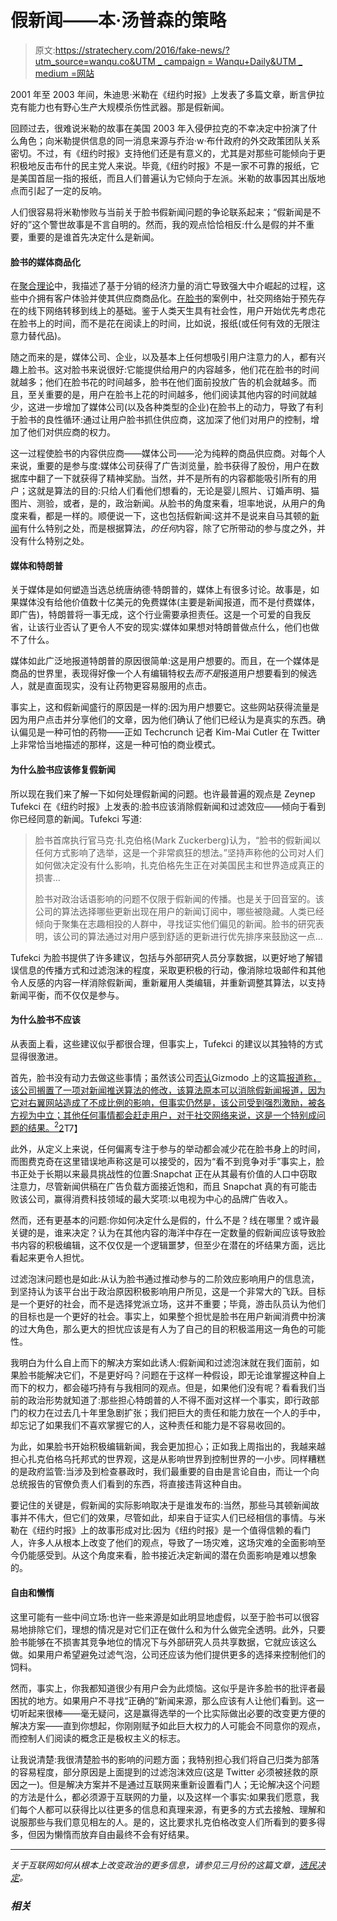 # 假新闻——本·汤普森的策略

> 原文:[https://stratechery.com/2016/fake-news/?utm_source=wanqu.co&UTM _ campaign = Wanqu+Daily&UTM _ medium =网站](https://stratechery.com/2016/fake-news/?utm_source=wanqu.co&utm_campaign=Wanqu+Daily&utm_medium=website)

2001 年至 2003 年间，朱迪思·米勒在《纽约时报》上发表了多篇文章，断言伊拉克有能力也有野心生产大规模杀伤性武器。那是假新闻。

回顾过去，很难说米勒的故事在美国 2003 年入侵伊拉克的不幸决定中扮演了什么角色；向米勒提供信息的同一消息来源与乔治·w·布什政府的外交政策团队关系密切。不过，有《纽约时报》支持他们还是有意义的，尤其是对那些可能倾向于更积极地反击布什的民主党人来说。毕竟,《纽约时报》不是一家不可靠的报纸，它是美国首屈一指的报纸，而且人们普遍认为它倾向于左派。米勒的故事因其出版地点而引起了一定的反响。

人们很容易将米勒惨败与当前关于脸书假新闻问题的争论联系起来；“假新闻是不好的”这个警世故事是不言自明的。然而，我的观点恰恰相反:什么是假的并不重要，重要的是谁首先决定什么是新闻。

#### 脸书的媒体商品化

在[聚合理论](https://stratechery.com/2015/aggregation-theory/)中，我描述了基于分销的经济力量的消亡导致强大中介崛起的过程，这些中介拥有客户体验并使其供应商商品化。[在脸书](https://stratechery.com/2016/the-fang-playbook/)的案例中，社交网络始于预先存在的线下网络转移到线上的基础。鉴于人类天生具有社会性，用户开始优先考虑花在脸书上的时间，而不是花在阅读上的时间，比如说，报纸(或任何有效的无限注意力替代品)。

随之而来的是，媒体公司、企业，以及基本上任何想吸引用户注意力的人，都有兴趣上脸书。这对脸书来说很好:它能提供给用户的内容越多，他们花在脸书的时间就越多；他们在脸书花的时间越多，脸书在他们面前投放广告的机会就越多。而且，至关重要的是，用户在脸书上花的时间越多，他们阅读其他内容的时间就越少，这进一步增加了媒体公司(以及各种类型的企业)在脸书上的动力，导致了有利于脸书的良性循环:通过让用户脸书抓住供应商，这加深了他们对用户的控制，增加了他们对供应商的权力。

这一过程使脸书的内容供应商——媒体公司——沦为纯粹的商品供应商。对每个人来说，重要的是参与度:媒体公司获得了广告浏览量，脸书获得了股份，用户在数据库中翻了一下就获得了精神奖励。当然，并不是所有的内容都能吸引所有的用户；这就是算法的目的:只给人们看他们想看的，无论是婴儿照片、订婚声明、猫图片、测验，或者，是的，政治新闻。从脸书的角度来看，坦率地说，从用户的角度来看，都是一样的。顺便说一下，这也包括假新闻:这并不是说来自马其顿的[新闻](https://www.buzzfeed.com/craigsilverman/how-macedonia-became-a-global-hub-for-pro-trump-misinfo)有什么特别之处，而是根据算法，*的任何*内容，除了它所带动的参与度之外，并没有什么特别之处。

#### 媒体和特朗普

关于媒体是如何塑造当选总统唐纳德·特朗普的，媒体上有很多讨论。故事是，如果媒体没有给他价值数十亿美元的免费媒体(主要是新闻报道，而不是付费媒体，即广告)，特朗普将一事无成，这个行业需要承担责任。这是一个可爱的自我反省，让该行业否认了更令人不安的现实:媒体如果想对特朗普做点什么，他们也做不了什么。

媒体如此广泛地报道特朗普的原因很简单:这是用户想要的。而且，在一个媒体是商品的世界里，表现得好像一个人有编辑特权去*而不是*报道用户想要看到的候选人，就是直面现实，没有让药物更容易服用的点击。

事实上，这和假新闻盛行的原因是一样的:因为用户想要它。这些网站获得流量是因为用户点击并分享他们的文章，因为他们确认了他们已经认为是真实的东西。确认偏见是一种可怕的药物——正如 Techcrunch 记者 Kim-Mai Cutler 在 Twitter 上非常恰当地描述的那样，这是一种可怕的商业模式。

#### 为什么脸书应该修复假新闻

所以现在我们来了解一下如何处理假新闻的问题。也许最普遍的观点是 Zeynep Tufekci 在《纽约时报》上发表的:脸书应该消除假新闻和过滤效应——倾向于看到你已经同意的新闻。Tufekci 写道:

> 脸书首席执行官马克·扎克伯格(Mark Zuckerberg)认为，“脸书的假新闻以任何方式影响了选举，这是一个非常疯狂的想法。”坚持声称他的公司对人们如何做决定没有什么影响，扎克伯格先生正在对美国民主和世界造成真正的损害…
> 
> 脸书对政治话语影响的问题不仅限于假新闻的传播。也是关于回音室的。该公司的算法选择哪些更新出现在用户的新闻订阅中，哪些被隐藏。人类已经倾向于聚集在志趣相投的人群中，寻找证实他们偏见的新闻。脸书的研究表明，该公司的算法通过对用户感到舒适的更新进行优先排序来鼓励这一点…

Tufekci 为脸书提供了许多建议，包括与外部研究人员分享数据，以更好地了解错误信息的传播方式和过滤泡沫的程度，采取更积极的行动，像消除垃圾邮件和其他令人反感的内容一样消除假新闻，重新雇用人类编辑，并重新调整其算法，以支持新闻平衡，而不仅仅是参与。

#### 为什么脸书不应该

从表面上看，这些建议似乎都很合理，但事实上，Tufekci 的建议以其独特的方式显得很激进。

首先，脸书没有动力去做这些事情；虽然该公司[否认](http://www.slate.com/blogs/future_tense/2016/11/14/did_facebook_really_tolerate_fake_news_to_appease_conservatives.html)Gizmodo 上的这篇[报道称，该公司搁置了一项对新闻推送算法的修改，该算法原本可以消除假新闻报道，因为它对右翼网站造成了不成比例的影响，但事实仍然是，该公司受到强烈激励，被各方视为中立；其他任何事情都会赶走用户，对于社交网络来说，这是一个特别成问题的结果。<sup id="rf2-2357">2</sup>](http://gizmodo.com/facebooks-fight-against-fake-news-was-undercut-by-fear-1788808204)[2](#fn2-2357 "Indeed, it wasn’t that long ago that I was making this exact argument in response to those who insisted Facebook would alter the News Feed to serve their own political purposes")T7】

此外，从定义上来说，任何偏离专注于参与的举动都会减少花在脸书身上的时间，而图费克奇在这里错误地声称这是可以接受的，因为“看不到竞争对手”事实上，脸书正处于长期以来最具挑战性的位置:Snapchat 正在从其最有价值的人口中窃取注意力，尽管新闻供稿在广告负载方面接近饱和，而且 Snapchat 真的有可能击败该公司，赢得消费科技领域的最大奖项:以电视为中心的品牌广告收入。

然而，还有更基本的问题:你如何决定什么是假的，什么不是？线在哪里？或许最关键的是，谁来决定？认为在其他内容的海洋中存在一定数量的假新闻应该导致脸书内容的积极编辑，这不仅仅是一个逻辑噩梦，但至少在潜在的坏结果方面，远比看起来更令人担忧。

过滤泡沫问题也是如此:从认为脸书通过推动参与的二阶效应影响用户的信息流，到坚持认为该平台出于政治原因积极影响用户所见，这是一个非常大的飞跃。目标是一个更好的社会，而不是选择党派立场，这并不重要；毕竟，游击队员认为他们的目标也是一个更好的社会。事实上，如果整个担忧是脸书在用户新闻消费中扮演的过大角色，那么更大的担忧应该是有人为了自己的目的积极滥用这一角色的可能性。

我明白为什么自上而下的解决方案如此诱人:假新闻和过滤泡沫就在我们面前，如果脸书能解决它们，不是更好吗？问题在于这样一种假设，即无论谁掌握这种自上而下的权力，都会碰巧持有与我相同的观点。但是，如果他们没有呢？看看我们当前的政治形势就知道了:那些担心特朗普的人不得不面对这样一个事实，即行政部门的权力在过去几十年里急剧扩张；我们把巨大的责任和能力放在一个人的手中，却忘记了如果我们不喜欢掌握它的人，这种责任和能力是不容易收回的。

为此，如果脸书开始积极编辑新闻，我会更加担心；正如我上周指出的，我越来越担心扎克伯格乌托邦式的世界观，这是从影响世界到控制世界的一小步。同样糟糕的是政府监管:当涉及到检查暴政时，我们最重要的自由是言论自由，而让一个向总统报告的官僚负责人们看到的东西，将直接违背这种自由。

要记住的关键是，假新闻的实际影响取决于是谁发布的:当然，那些马其顿新闻故事并不伟大，但它们的效果，尽管如此，却来自于证实人们已经相信的事情。与米勒在《纽约时报》上的故事形成对比:因为《纽约时报》是一个值得信赖的看门人，许多人从根本上改变了他们的观点，导致了一场灾难，这场灾难的全面影响至今仍能感受到。从这个角度来看，脸书接近决定新闻的潜在负面影响是难以想象的。

#### 自由和懒惰

这里可能有一些中间立场:也许一些来源是如此明显地虚假，以至于脸书可以很容易地排除它们，理想的情况是对它们正在做什么和为什么做完全透明。此外，只要脸书能够在不损害其竞争地位的情况下与外部研究人员共享数据，它就应该这么做。如果用户希望避免过滤气泡，公司还应该为他们提供更多的选择来控制他们的饲料。

然而，事实上，你我都知道很少有用户会为此烦恼。这似乎是许多脸书的批评者最困扰的地方。如果用户不寻找“正确的”新闻来源，那么应该有人让他们看到。这一切听起来很棒——毫无疑问，这是赢得选举的一个比实际做出必要的改变更方便的解决方案——直到你想起，你刚刚赋予如此巨大权力的人可能会不同意你的观点，而控制人们阅读的概念正是极权主义的标志。

让我说清楚:我很清楚脸书的影响的问题方面；我特别担心我们将自己归类为部落的容易程度，部分原因是上面提到的过滤泡沫效应(这是 Twitter 必须被拯救的原因之一)。但是解决方案并不是通过互联网来重新设置看门人；无论解决这个问题的方法是什么，都必须源于互联网的力量，以及这样一个事实:如果我们愿意，我们每个人都可以获得比以往更多的信息和真理来源，有更多的方式去接触、理解和说服那些与我们意见相左的人。是的，这比要求扎克伯格改变人们所看到的要多得多，但因为懒惰而放弃自由最终不会有好结果。

* * *

*关于互联网如何从根本上改变政治的更多信息，请参见三月份的这篇文章，[选民决定](https://stratechery.com/2016/the-voters-decide/)。*

### *相关*